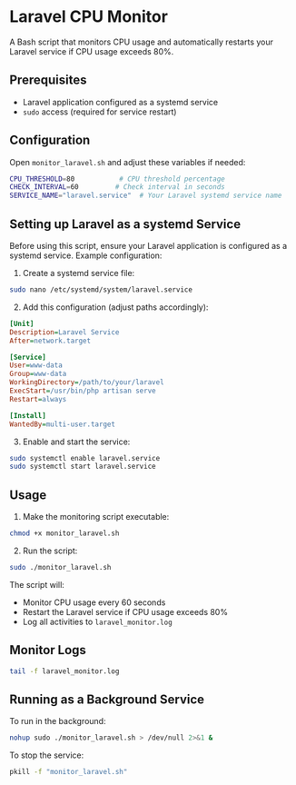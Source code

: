 # Laravel CPU Monitor

A Bash script that monitors CPU usage and automatically restarts your Laravel service if CPU usage exceeds 80%.

## Prerequisites
- Laravel application configured as a systemd service
- `sudo` access (required for service restart)

## Configuration
Open `monitor_laravel.sh` and adjust these variables if needed:
```bash
CPU_THRESHOLD=80           # CPU threshold percentage
CHECK_INTERVAL=60         # Check interval in seconds
SERVICE_NAME="laravel.service"  # Your Laravel systemd service name
```

## Setting up Laravel as a systemd Service
Before using this script, ensure your Laravel application is configured as a systemd service. Example configuration:

1. Create a systemd service file:
```bash
sudo nano /etc/systemd/system/laravel.service
```

2. Add this configuration (adjust paths accordingly):
```ini
[Unit]
Description=Laravel Service
After=network.target

[Service]
User=www-data
Group=www-data
WorkingDirectory=/path/to/your/laravel
ExecStart=/usr/bin/php artisan serve
Restart=always

[Install]
WantedBy=multi-user.target
```

3. Enable and start the service:
```bash
sudo systemctl enable laravel.service
sudo systemctl start laravel.service
```

## Usage

1. Make the monitoring script executable:
```bash
chmod +x monitor_laravel.sh
```

2. Run the script:
```bash
sudo ./monitor_laravel.sh
```

The script will:
- Monitor CPU usage every 60 seconds
- Restart the Laravel service if CPU usage exceeds 80%
- Log all activities to `laravel_monitor.log`

## Monitor Logs
```bash
tail -f laravel_monitor.log
```

## Running as a Background Service

To run in the background:
```bash
nohup sudo ./monitor_laravel.sh > /dev/null 2>&1 &
```

To stop the service:
```bash
pkill -f "monitor_laravel.sh"
``` 